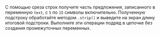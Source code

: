 С помощью среза строк получите часть предложения, записанного в переменную `text`, c `5` по `15` символы включительно. Полученную подстроку обработайте методом `.strip()` и выведите на экран длину итоговой подстроки. Выполните эти операции подряд в цепочке без создания промежуточных переменных.
